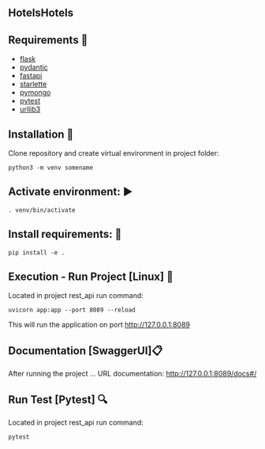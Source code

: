 ## HotelsHotels

## Requirements 🔧

* [flask](https://flask.palletsprojects.com/en/2.1.x/)
* [pydantic](https://pydantic-docs.helpmanual.io/)
* [fastapi](https://fastapi.tiangolo.com/)
* [starlette](https://www.starlette.io/)
* [pymongo](https://www.mongodb.com/cloud/atlas/lp/try2?adgroup=131761122172)
* [pytest](https://docs.pytest.org/en/7.1.x/)
* [urllib3](https://pypi.org/project/urllib3/)

## Installation 📌

Clone repository and create virtual environment in project folder:

```
python3 -m venv somename
```

## Activate environment: ▶️

```
. venv/bin/activate
```

## Install requirements: 🎯

```
pip install -e .
```

## Execution - Run Project [Linux] 🚀

Located in project rest_api run command:

```
uvicorn app:app --port 8089 --reload
```

This will run the application on port http://127.0.0.1:8089

## Documentation [SwaggerUI]📋

After running the project ...
URL documentation: http://127.0.0.1:8089/docs#/

## Run Test [Pytest] 🔍

Located in project rest_api run command:

```
pytest
```
